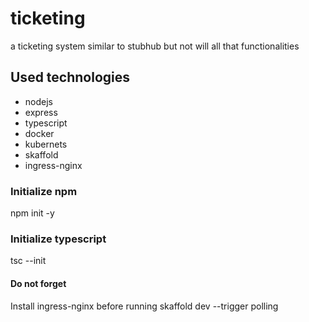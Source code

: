 # ticketing
a ticketing system similar to stubhub but not will all that functionalities

## Used technologies
- nodejs
- express
- typescript
- docker
- kubernets
- skaffold
- ingress-nginx

### Initialize npm
npm init -y
### Initialize typescript
tsc --init 

#### Do not forget
Install ingress-nginx before running skaffold dev --trigger polling
